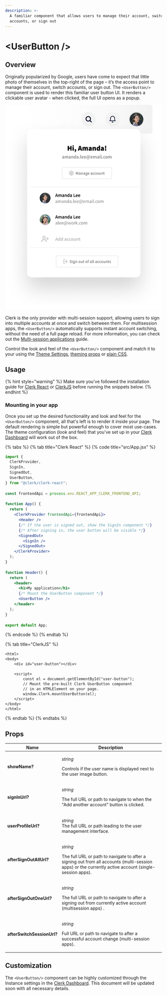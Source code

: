 ```yaml
---
description: >-
  A familiar component that allows users to manage their account, switch
  accounts, or sign out
---
```


# \<UserButton />

## Overview

Originally popularized by Google, users have come to expect that little photo of themselves in the top-right of the page – it’s the access point to manage their account, switch accounts, or sign out. The `<UserButton/>` component is used to render this familiar user button UI. It renders a clickable user avatar - when clicked, the full UI opens as a popup.&#x20;



![The default \<UserButton/> component](../.gitbook/assets/user-button.png)

Clerk is the only provider with multi-session support, allowing users to sign into multiple accounts at once and switch between them. For multisession apps, the `<UserButton/>` automatically supports instant account switching, without the need of a full page reload. For more information, you can check out the [Multi-session applications](../popular-guides/popular-guides-multi-session-applications.md) guide.

Control the look and feel of the `<UserButton/>` component and match it to your using the [Theme Settings](../popular-guides/setup-your-application.md#theme), [theming props](user-profile/user-profile.md#customization) or [plain CSS](user-profile/user-profile.md#customization).

## Usage

{% hint style="warning" %}
Make sure you've followed the installation guide for [Clerk React](../reference/clerk-react/installation.md) or [ClerkJS](../reference/clerkjs/installation.md) before running the snippets below.
{% endhint %}

### Mounting in your app

Once you set up the desired functionality and look and feel for the `<UserButton/>` component, all that's left is to render it inside your page. The default rendering is simple but powerful enough to cover most use-cases. The  theme configuration (look and feel) that you've set up in your [Clerk Dashboard](https://dashboard.clerk.dev) will work out of the box.

{% tabs %}
{% tab title="Clerk React" %}
{% code title="src/App.jsx" %}
```jsx
import {
  ClerkProvider,
  SignIn,
  SignedOut,
  UserButton,
} from "@clerk/clerk-react";

const frontendApi = process.env.REACT_APP_CLERK_FRONTEND_API;

function App() {
  return (
    <ClerkProvider frontendApi={frontendApi}>
      <Header />
      {/* If the user is signed out, show the SignIn component */}
      {/* After signing in, the user button will be visible */}
      <SignedOut>
        <SignIn />
      </SignedOut>
    </ClerkProvider>
  );
}

function Header() {
  return (
    <header>
      <h1>My application</h1>
      {/* Mount the UserButton component */}
      <UserButton />
    </header>
  );
}

export default App;
```
{% endcode %}
{% endtab %}

{% tab title="ClerkJS" %}
```markup
<html>
<body>
    <div id="user-button"></div>
    
    <script>
        const el = document.getElementById("user-button");
        // Mount the pre-built Clerk UserButton component
        // in an HTMLElement on your page. 
        window.Clerk.mountUserButton(el);
    </script>
</body>
</html>
```
{% endtab %}
{% endtabs %}

## Props

| Name                       | Description                                                                                                                                                                        |
| -------------------------- | ---------------------------------------------------------------------------------------------------------------------------------------------------------------------------------- |
| **showName?**              | <p><em>string</em></p><p>Controls if the user name is displayed next to the user image button.</p>                                                                                 |
| **signInUrl?**             | <p><em>string</em></p><p>The full URL or path to navigate to when the "Add another account" button is clicked.</p>                                                                 |
| **userProfileUrl?**        | <p><em>string</em><br><em></em>The full URL or path leading to the user management interface.</p>                                                                                  |
| **afterSignOutAllUrl?**    | <p><em>string</em></p><p>The full URL or path to navigate to after a signing out from all accounts (multi-session apps) or the currently active account (single-session apps).</p> |
| **afterSignOutOneUrl?**    | <p><em>string</em></p><p>The full URL or path to navigate to after a signing out from currently active account (multisession apps) .</p>                                           |
| **afterSwitchSessionUrl?** | <p><em>string</em></p><p>Full URL or path to navigate to after a successful account change (multi-session apps).</p>                                                               |

## Customization

The `<UserButton/>` component can be highly customized through the Instance settings in the [Clerk Dashboard](https://dashboard.clerk.dev). This document will be updated soon with all necessary details.
